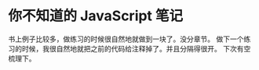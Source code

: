 # 你不知道的 JavaScript 笔记
书上例子比较多，做练习的时候很自然地就做到一块了。没分章节。
做下一个练习的时候，我很自然地就把之前的代码给注释掉了。并且分隔得很开。
下次有空梳理下。

